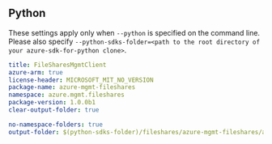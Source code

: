 ## Python

These settings apply only when `--python` is specified on the command line.
Please also specify `--python-sdks-folder=<path to the root directory of your azure-sdk-for-python clone>`.

``` yaml $(python)
title: FileSharesMgmtClient
azure-arm: true
license-header: MICROSOFT_MIT_NO_VERSION
package-name: azure-mgmt-fileshares
namespace: azure.mgmt.fileshares
package-version: 1.0.0b1
clear-output-folder: true
```

``` yaml $(python)
no-namespace-folders: true
output-folder: $(python-sdks-folder)/fileshares/azure-mgmt-fileshares/azure/mgmt/fileshares
```